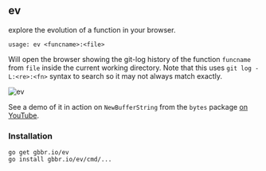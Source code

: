 ## ev
explore the evolution of a function in your browser.
```
usage: ev <funcname>:<file>
```
Will open the browser showing the git-log history of the function `funcname` from `file` inside the current working directory. Note that this uses `git log -L:<re>:<fn>` syntax to search so it may not always match exactly.

![ev](http://i66.tinypic.com/jtx9uv.png)

See a demo of it in action on `NewBufferString` from the `bytes` package [on YouTube](https://youtu.be/Xawz4zR2kjc).

### Installation

```
go get gbbr.io/ev
go install gbbr.io/ev/cmd/...
```
